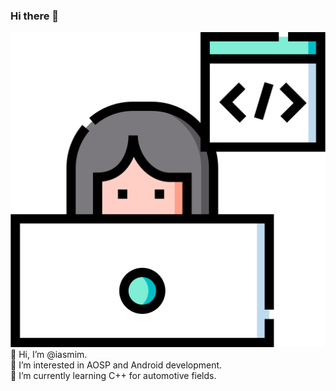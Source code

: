 ### Hi there 👋
![alt text](image.png)<br>
👋 Hi, I’m @iasmim.<br>
👀 I’m interested in AOSP and Android development.<br>
🌱 I’m currently learning C++ for automotive fields.<br>

